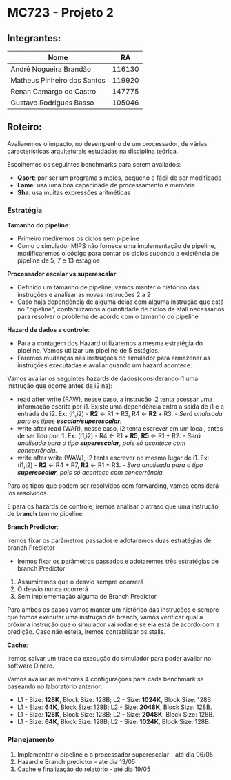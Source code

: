 # MC723 - Projeto 2

## Integrantes:

| Nome|RA|
|---|---|
|André Nogueira Brandão |116130|
|Matheus Pinheiro dos Santos |119920|
|Renan Camargo de Castro| 147775|
|Gustavo Rodrigues Basso| 105046|

## Roteiro:

Avaliaremos o impacto, no desempenho de um processador, de várias características arquiteturais estudadas na disciplina teórica.

Escolhemos os seguintes benchmarks para serem avaliados:

- **Qsort**: por ser um programa simples, pequeno e fácil de ser modificado
- **Lame**: usa uma boa capacidade de processamento e memória
- **Sha**: usa muitas expressões aritméticas

### Estratégia

**Tamanho do pipeline**:

- Primeiro mediremos os ciclos sem pipeline
- Como o simulador MIPS não fornece uma implementação de pipeline, modificaremos o código para contar os ciclos supondo a existência de pipeline de 5, 7 e 13 estágios

**Processador escalar vs superescalar**:

- Definido um tamanho de pipeline, vamos manter o histórico das instruções e analisar as novas instruções 2 a 2
- Caso haja dependẽncia de alguma delas com alguma instrução que está no "pipeline", contabilizamos a quantidade de ciclos de stall necessários para resolver o problema de acordo com o tamanho do pipeline

**Hazard de dados e controle**:

- Para a contagem dos Hazard utilizaremos a mesma estratégia do pipeline. Vamos utilizar um pipeline de 5 estágios.
- Faremos mudanças nas instruções do simulador para armazenar as instruções executadas e avaliar quando um hazard acontece.

Vamos avaliar os seguintes hazards de dados(considerando i1 uma instrução que ocorre antes de i2 na):

* read after write (RAW), nesse caso, a instrução i2 tenta acessar uma informação escrita por i1. Existe uma dependência entra a saída de i1 e a entrada de i2. Ex: (i1,i2) - **R2** <- R1 + R3, R4 <- **R2** + R3. - *Será analisada para os tipos **escalar/superescalar**.*
* write after read (WAR), nesse caso, i2 tenta escrever em um local, antes de ser lido por i1. Ex: (i1,i2) - R4 <- R1 + **R5**, **R5** <- R1 + R2. - *Será analisada para o tipo **superescalar**, pois só acontece com concorrência.*
* write after write (WAW), i2 tenta escrever no mesmo lugar de i1. Ex: (i1,i2) - **R2** <- R4 + R7, **R2** <- R1 + R3. - *Será analisada para o tipo **superescalar**, pois só acontece com concorrência.*

Para os tipos que podem ser resolvidos com forwarding, vamos considerá-los resolvidos.


E para os hazards de controle, iremos analisar o atraso que uma instrução de **branch** tem no pipeline.


**Branch Predictor**:

Iremos fixar os parâmetros passados e adotaremos duas estratégias de branch Predictor

- Iremos fixar os parâmetros passados e adotaremos três estratégias de branch Predictor

1. Assumiremos que o desvio sempre ocorrerá
2. O desvio nunca ocorrerá
3. Sem implementação alguma de Branch Predictor


Para ambos os casos vamos manter um histórico das instruções e sempre que fomos executar uma instrução de branch, vamos verificar qual a próxima instrução que o simulador vai rodar e se ela está de acordo com a predição. Caso não esteja, iremos contabilizar os stalls.


**Cache**:

Iremos salvar um trace da execução do simulador para poder avaliar no software Dinero.

Vamos avaliar as melhores 4 configurações para cada benchmark se baseando no laboratório anterior:

* L1 - Size: **128K**, Block Size: 128B; L2 - Size: **1024K**, Block Size: 128B.
* L1 - Size: **64K**, Block Size: 128B; L2 - Size: **2048K**, Block Size: 128B.
* L1 - Size: **128K**, Block Size: 128B; L2 - Size: **2048K**, Block Size: 128B.
* L1 - Size: **64K**, Block Size: 128B; L2 - Size: **1024K**, Block Size: 128B.


### Planejamento


1. Implementar o pipeline e o processador superescalar - até dia 06/05
2. Hazard e Branch predictor - até dia 13/05
3. Cache e finalização do relatório - até dia 19/05  
